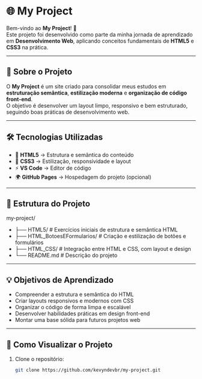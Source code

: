 # 🌐 My Project

Bem-vindo ao **My Project**! 🚀  
Este projeto foi desenvolvido como parte da minha jornada de aprendizado em **Desenvolvimento Web**, aplicando conceitos fundamentais de **HTML5** e **CSS3** na prática.

---

## 🧠 Sobre o Projeto

O **My Project** é um site criado para consolidar meus estudos em **estruturação semântica**, **estilização moderna** e **organização de código front-end**.  
O objetivo é desenvolver um layout limpo, responsivo e bem estruturado, seguindo boas práticas de desenvolvimento web.

---

## 🛠️ Tecnologias Utilizadas

- 🧩 **HTML5** → Estrutura e semântica do conteúdo  
- 🎨 **CSS3** → Estilização, responsividade e layout  
- ⚡ **VS Code** → Editor de código  
- 🌍 **GitHub Pages** → Hospedagem do projeto (opcional)

---

## 📂 Estrutura do Projeto

my-project/
- ├── HTML5/ # Exercícios iniciais de estrutura e semântica HTML
- ├── HTML_BotoesEFormularios/ # Criação e estilização de botões e formulários
- ├── HTML_CSS/ # Integração entre HTML e CSS, com layout e design
- └── README.md # Descrição do projeto


---

## 💡 Objetivos de Aprendizado

- Compreender a estrutura e semântica do HTML  
- Criar layouts responsivos e modernos com CSS  
- Organizar o código de forma limpa e escalável  
- Desenvolver habilidades práticas em design front-end  
- Montar uma base sólida para futuros projetos web  

---

## 🚀 Como Visualizar o Projeto

1. Clone o repositório:
   ```bash
   git clone https://github.com/kevyndevbr/my-project.git

